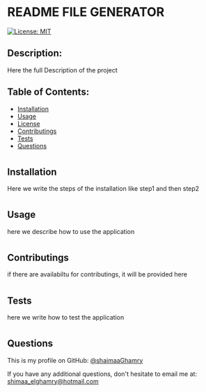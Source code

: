 # README FILE GENERATOR


  [![License: MIT](https://img.shields.io/badge/License-MIT-yellow.svg)](https://opensource.org/licenses/MIT)

  ## Description:
  
  Here the full Description of the project

  ## Table of Contents:
  * [Installation](#installation)
  * [Usage](#usage)
  * [License](#license)
  * [Contributings](#contributings)
  * [Tests](#tests)
  * [Questions](#questions)
  

  #
  ## Installation

  Here we write the steps of the installation like step1 and then  step2

  #
  ## Usage

  here we describe how to use the application 

  #
  ## Contributings

  if there are availabiltu for contributings, it will be provided here

  #
  ## Tests

  here we write how to test the application

  #
  ## Questions
  This is my profile on GitHub: [@shaimaaGhamry](https://github.com/shaimaaGhamry)

  If you have any additional questions, don't hesitate to email me at: [shimaa_elghamry@hotmail.com](mailto:shimaa_elghamry@hotmail.com)
